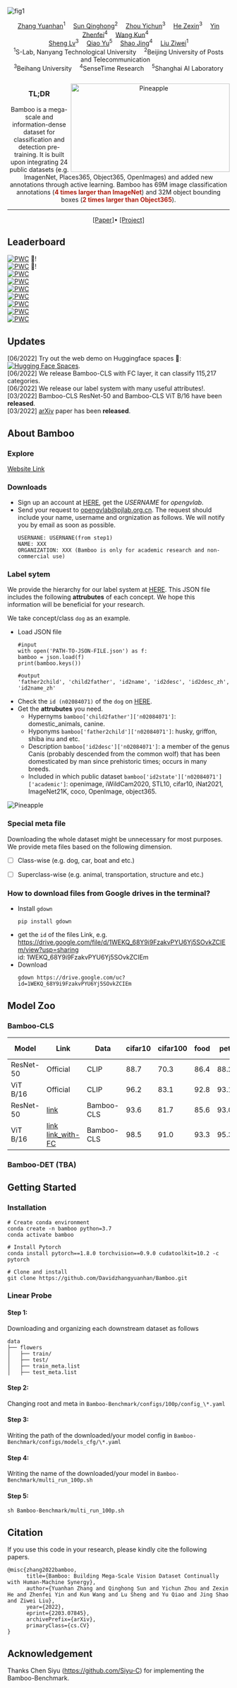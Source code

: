 ![fig1](Figures/teaser.png)

<div align="center">

<div>
    <a href='https://davidzhangyuanhan.github.io/' target='_blank'>Zhang Yuanhan</a><sup>1</sup>&emsp;
    <a href='https://github.com/Davidzhangyuanhan/Bamboo' target='_blank'>Sun Qinghong</a><sup>2</sup>&emsp;
    <a href='https://github.com/Davidzhangyuanhan/Bamboo' target='_blank'>Zhou Yichun</a><sup>3</sup>&emsp;
    <a href='https://github.com/Davidzhangyuanhan/Bamboo' target='_blank'>He Zexin</a><sup>3</sup>&emsp;
    <a href='https://scholar.google.com.hk/citations?user=ngPR1dIAAAAJ&hl=zh-CN' target='_blank'>Yin Zhenfei</a><sup>4</sup>&emsp;
    <a href='https://github.com/Davidzhangyuanhan/Bamboo' target='_blank'>Wang Kun</a><sup>4</sup>&emsp; <br>
    <a href='https://lucassheng.github.io/' target='_blank'>Sheng Lv</a><sup>3</sup>&emsp;
    <a href='http://mmlab.siat.ac.cn/yuqiao' target='_blank'>Qiao Yu</a><sup>5</sup>&emsp;
    <a href='https://amandajshao.github.io/' target='_blank'>Shao Jing</a><sup>4</sup>&emsp;
    <a href='https://liuziwei7.github.io/' target='_blank'>Liu Ziwei</a><sup>1</sup>
</div>
<div>
    <sup>1</sup>S-Lab, Nanyang Technological University&emsp;
    <sup>2</sup>Beijing University of Posts and Telecommunication&emsp; <br>
    <sup>3</sup>Beihang University&emsp;
    <sup>4</sup>SenseTime Research&emsp;
    <sup>5</sup>Shanghai AI Laboratory
</div>

<br>

<img src="Figures/teaser_annimation.gif" alt="Pineapple" style="width:360px;height:200px;float:right;margin-top:10px">

<h3>TL;DR</h3>


Bamboo is a mega-scale and information-dense dataset for classification and detection pre-training. It is built upon integrating 24 public datasets (e.g. ImagenNet, Places365, Object365, OpenImages) and added new annotations through active learning. Bamboo has 69M image classification annotations (<span style="color:#AE2011">**4 times larger than ImageNet**</span>) and 32M object bounding boxes (<span style="color:#AE2011">**2 times larger than Object365**</span>).


---

<div>
    <a href='https://arxiv.org/abs/2203.07845' target='_blank'>[Paper]</a>•
    <a href='https://opengvlab.shlab.org.cn/bamboo/home' target='_blank'>[Project]</a>
</div>
</div>

## Leaderboard
[![PWC](https://img.shields.io/endpoint.svg?url=https://paperswithcode.com/badge/bamboo-building-mega-scale-vision-dataset/image-classification-on-dtd)](https://paperswithcode.com/sota/image-classification-on-dtd?p=bamboo-building-mega-scale-vision-dataset) :partying_face:!\
[![PWC](https://img.shields.io/endpoint.svg?url=https://paperswithcode.com/badge/bamboo-building-mega-scale-vision-dataset/image-classification-on-food-101-1)](https://paperswithcode.com/sota/image-classification-on-food-101-1?p=bamboo-building-mega-scale-vision-dataset) :partying_face:!\
[![PWC](https://img.shields.io/endpoint.svg?url=https://paperswithcode.com/badge/bamboo-building-mega-scale-vision-dataset/fine-grained-image-classification-on-sun397)](https://paperswithcode.com/sota/fine-grained-image-classification-on-sun397?p=bamboo-building-mega-scale-vision-dataset)\
[![PWC](https://img.shields.io/endpoint.svg?url=https://paperswithcode.com/badge/bamboo-building-mega-scale-vision-dataset/image-classification-on-flowers-102)](https://paperswithcode.com/sota/image-classification-on-flowers-102?p=bamboo-building-mega-scale-vision-dataset)\
[![PWC](https://img.shields.io/endpoint.svg?url=https://paperswithcode.com/badge/bamboo-building-mega-scale-vision-dataset/fine-grained-image-classification-on-caltech)](https://paperswithcode.com/sota/fine-grained-image-classification-on-caltech?p=bamboo-building-mega-scale-vision-dataset)\
[![PWC](https://img.shields.io/endpoint.svg?url=https://paperswithcode.com/badge/bamboo-building-mega-scale-vision-dataset/fine-grained-image-classification-on-oxford-1)](https://paperswithcode.com/sota/fine-grained-image-classification-on-oxford-1?p=bamboo-building-mega-scale-vision-dataset) \
[![PWC](https://img.shields.io/endpoint.svg?url=https://paperswithcode.com/badge/bamboo-building-mega-scale-vision-dataset/image-classification-on-cifar-100)](https://paperswithcode.com/sota/image-classification-on-cifar-100?p=bamboo-building-mega-scale-vision-dataset)\
[![PWC](https://img.shields.io/endpoint.svg?url=https://paperswithcode.com/badge/bamboo-building-mega-scale-vision-dataset/fine-grained-image-classification-on-stanford)](https://paperswithcode.com/sota/fine-grained-image-classification-on-stanford?p=bamboo-building-mega-scale-vision-dataset)\
[![PWC](https://img.shields.io/endpoint.svg?url=https://paperswithcode.com/badge/bamboo-building-mega-scale-vision-dataset/image-classification-on-cifar-10)](https://paperswithcode.com/sota/image-classification-on-cifar-10?p=bamboo-building-mega-scale-vision-dataset)

## Updates
[06/2022] Try out the web demo on Huggingface spaces 🤗: [![Hugging Face Spaces](https://img.shields.io/badge/%F0%9F%A4%97%20Hugging%20Face-Spaces-blue)](https://huggingface.co/spaces/CVPR/Bamboo_ViT-B16_demo). \
[06/2022] We release Bamboo-CLS with FC layer, it can classify 115,217 categories. \
[06/2022] We release our label system with many useful attributes!. \
[03/2022] Bamboo-CLS ResNet-50 and Bamboo-CLS ViT B/16 have been **released**. \
[03/2022] [arXiv](https://arxiv.org/abs/2203.07845) paper has been **released**.

## About Bamboo

### Explore
[Website Link](https://opengvlab.shlab.org.cn/bamboo/home)

### Downloads
- Sign up an account at [HERE](https://opengvlab.shlab.org.cn/register?redirect=/home), get the *USERNAME* for *opengvlab*.
- Send your request to opengvlab@pjlab.org.cn. The request should include your name, username and orgnization as follows. We will notify you by email as soon as possible.
    ```
    USERNANE: USERNANE(from step1)
    NAME: XXX
    ORGANIZATION: XXX (Bamboo is only for academic research and non-commercial use)
    ```

### Label sytem
We provide the hierarchy for our label system at [HERE](https://drive.google.com/file/d/1x53MYBQvRl9Ii3ahYT6chwAfJ48kMFuy/view?usp=sharing). This JSON file includes the following **attrubutes** of each concept. We hope this information will be beneficial for your research.

We take concept/class ``dog`` as an example.
- Load JSON file
    ```
    #input
    with open('PATH-TO-JSON-FILE.json') as f:
    bamboo = json.load(f)
    print(bamboo.keys())
    ```
    ```
    #output
    'father2child', 'child2father', 'id2name', 'id2desc', 'id2desc_zh', 'id2name_zh'
    ```
- Check the ``id (n02084071)`` of the ``dog`` on [HERE](https://opengvlab.shlab.org.cn/bamboo/search).
- Get the **attrubutes** you need.
    - Hypernyms ``bamboo['child2father']['n02084071']``: domestic_animals, canine.
    - Hyponyms ``bamboo['father2child']['n02084071']``: husky, griffon, shiba inu and etc.
    - Description ``bamboo['id2desc']['n02084071']``: a member of the genus Canis (probably descended from the common wolf) that has been domesticated by man since prehistoric times; occurs in many breeds.
    - Included in which public dataset ``bamboo['id2state']['n02084071']['academic']``: openimage, iWildCam2020, STL10, cifar10, iNat2021, ImageNet21K, coco, OpenImage, object365.

<img src="Figures/json_annimation.gif" alt="Pineapple">








### Special meta file
Downloading the whole dataset might be unnecessary for most purposes. We provide meta files based on the following dimension.
- [ ] Class-wise (e.g. dog, car, boat and etc.)
- [ ] Superclass-wise (e.g. animal, transportation, structure and etc.)


### How to download files from Google drives in the terminal?
- Install ``gdown`` 
    ```
    pip install gdown
    ```
- get the ``id`` of the files 
    Link, e.g. https://drive.google.com/file/d/1WEKQ_68Y9i9FzakvPYU6Yj5SOvkZCIEm/view?usp=sharing \
    id: 1WEKQ_68Y9i9FzakvPYU6Yj5SOvkZCIEm
- Download 
    ```
    gdown https://drive.google.com/uc?id=1WEKQ_68Y9i9FzakvPYU6Yj5SOvkZCIEm
    ```


## Model Zoo

### Bamboo-CLS
| Model     | Link                                                                                         | Data       | cifar10 | cifar100 | food  | pet   | flower | sun   | stanfordcar | dtd   | caltech | fgvc-aircraft | AVG       |
|-----------|----------------------------------------------------------------------------------------------|------------|---------|----------|-------|-------|--------|-------|-------------|-------|---------|---------------|-----------|
| ResNet-50 | Official                                                                                     | CLIP       |    88.7 |     70.3 |  86.4 |  88.2 |   96.1 |  73.3 |        78.3 |  76.4 |    89.6 |          49.1 | 79.64     |
| ViT B/16  | Official                                                                                     | CLIP       |    96.2 |     83.1 |  92.8 |  93.1 |   98.1 |  78.4 |        86.7 |  79.2 |    94.7 |          59.5 | 86.18     |
| ResNet-50 | [link](https://drive.google.com/file/d/1DrNT5gTK5ouB9c4VMzYpPuAFt-GWA9z3/view?usp=sharing) | Bamboo-CLS | 93.6   | 81.7    | 85.6 | 93.0 | 99.4  | 71.6 | 92.3       | 78.2 | 93.6   | 84.4          | **87.33** |
| ViT B/16  | [link](https://drive.google.com/file/d/1JNyx81QfB5Fkrho6tBCFqoUYI-VLEvX6/view?usp=sharing) [link_with-FC](https://drive.google.com/file/d/1JNyx81QfB5Fkrho6tBCFqoUYI-VLEvX6/view?usp=sharing) | Bamboo-CLS |   98.5 |    91.0 | 93.3 | 95.3 |  99.7 | 79.5 |       93.9 | 81.9 |   94.8 |          88.8 | **91.65** |


### Bamboo-DET (TBA)

## Getting Started

### Installation
```
# Create conda environment
conda create -n bamboo python=3.7
conda activate bamboo

# Install Pytorch
conda install pytorch==1.8.0 torchvision==0.9.0 cudatoolkit=10.2 -c pytorch

# Clone and install
git clone https://github.com/Davidzhangyuanhan/Bamboo.git
```
### Linear Probe
#### Step 1: 
Downloading and organizing each downstream dataset as follows

```
data
├── flowers
│   ├── train/
│   ├── test/
│   ├── train_meta.list
│   ├── test_meta.list
```
#### Step 2: 
Changing root and meta in ``Bamboo-Benchmark/configs/100p/config_\*.yaml``

#### Step 3:
Writing the path of the downloaded/your model config in ``Bamboo-Benchmark/configs/models_cfg/\*.yaml``

#### Step 4:
Writing the name of the downloaded/your model in ``Bamboo-Benchmark/multi_run_100p.sh``

#### Step 5:
``sh Bamboo-Benchmark/multi_run_100p.sh``

## Citation
If you use this code in your research, please kindly cite the following papers.

```
@misc{zhang2022bamboo,
      title={Bamboo: Building Mega-Scale Vision Dataset Continually with Human-Machine Synergy}, 
      author={Yuanhan Zhang and Qinghong Sun and Yichun Zhou and Zexin He and Zhenfei Yin and Kun Wang and Lu Sheng and Yu Qiao and Jing Shao and Ziwei Liu},
      year={2022},
      eprint={2203.07845},
      archivePrefix={arXiv},
      primaryClass={cs.CV}
}
```

## Acknowledgement

Thanks Chen Siyu (https://github.com/Siyu-C) for implementing the Bamboo-Benchmark.



